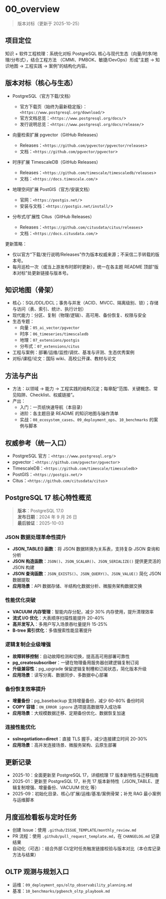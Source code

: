 ﻿# 00_overview

> 版本对标（更新于 2025-10-25）

## 项目定位

知识 + 软件工程梳理：系统化对标 PostgreSQL 核心与现代生态（向量/时序/地理/分布式），结合工程方法
（CMMI、PMBOK、敏捷/DevOps）形成“主题 → 知识地图 → 工程实践 → 案例”的结构化内容。

## 版本对标（核心与生态）

- PostgreSQL（官方下载/文档）

  - 官方下载页（始终为最新稳定版）：`<https://www.postgresql.org/download/`>
  - 官方文档总览：`<https://www.postgresql.org/docs/`>
  - 发行说明总览：`<https://www.postgresql.org/docs/release/`>

- 向量检索扩展 pgvector（GitHub Releases）

  - Releases：`<https://github.com/pgvector/pgvector/releases`>
  - 文档：`<https://github.com/pgvector/pgvector`>

- 时序扩展 TimescaleDB（GitHub Releases）

  - Releases：`<https://github.com/timescale/timescaledb/releases`>
  - 文档：`<https://docs.timescale.com/`>

- 地理空间扩展 PostGIS（官方/安装文档）

  - 官网：`<https://postgis.net/`>
  - 安装与文档：`<https://postgis.net/install/`>

- 分布式/扩展性 Citus（GitHub Releases）
  - Releases：`<https://github.com/citusdata/citus/releases`>
  - 文档：`<https://docs.citusdata.com/`>

更新策略：

- 仅以官方“下载/发行说明/Releases”作为版本权威来源；不采信二手转载的版本号。
- 每月巡检一次（或当上游发布时即时更新），统一在各主题 README 顶部“版本对标”处更新链接与版本号。

## 知识地图（骨架）

- 核心：SQL/DDL/DCL；事务与并发（ACID、MVCC、隔离级别、锁）；存储与访问（表、索引、统计、执行计划）
- 现代能力：分区、复制（物理/逻辑）、高可用、备份恢复、权限与安全
- 生态专题：
  - 向量：`05_ai_vector/pgvector`
  - 时序：`06_timeseries/timescaledb`
  - 地理：`07_extensions/postgis`
  - 分布式：`07_extensions/citus`
- 工程与案例：部署/运维/监控/调优、基准与评测、生态优秀案例
- 对标/课程/论文：国际 wiki、高校公开课、教材与论文

## 方法与产出

- 方法：以领域 → 能力 → 工程实践的结构沉淀；每章配“范围、关键概念、常见陷阱、Checklist、权威链接”。
- 产出：
  - 入门：一页纸快速导航（本目录）
  - 进阶：各主题目录 README 的知识地图与操作清单
  - 实战：`08_ecosystem_cases`、`09_deployment_ops`、`10_benchmarks` 的案例与脚本

## 权威参考（统一入口）

- PostgreSQL 官方：`<https://www.postgresql.org/`>
- pgvector：`<https://github.com/pgvector/pgvector`>
- TimescaleDB：`<https://github.com/timescale/timescaledb`>
- PostGIS：`<https://postgis.net/`>
- Citus：`<https://github.com/citusdata/citus`>

## PostgreSQL 17 核心特性概览

> **版本**：PostgreSQL 17.0  
> **发布日期**：2024 年 9 月 26 日  
> **最后验证**：2025-10-03

### JSON 数据处理革命性提升

- **JSON_TABLE() 函数**：将 JSON 数据转换为关系表，支持复杂 JSON 查询和分析
- **JSON 构造函数**：`JSON()`、`JSON_SCALAR()`、`JSON_SERIALIZE()` 提供更灵活的 JSON 构建
- **JSON 查询函数**：`JSON_EXISTS()`、`JSON_QUERY()`、`JSON_VALUE()` 简化 JSON 数据提取
- **应用场景**：API 数据存储、半结构化数据分析、微服务架构数据交换

### 性能优化突破

- **VACUUM 内存管理**：智能内存分配，减少 30% 内存使用，提升清理效率
- **流式 I/O 优化**：大表顺序扫描性能提升 20-40%
- **高并发写入**：多用户写入场景吞吐量提升 15-25%
- **B-tree 索引优化**：多值搜索性能显著提升

### 逻辑复制企业级增强

- **故障转移控制**：自动故障检测和切换，提高高可用部署可靠性
- **pg_createsubscriber**：一键在物理备用服务器创建逻辑复制订阅
- **升级兼容性**：pg_upgrade 保留逻辑复制槽和订阅状态，简化版本升级
- **应用场景**：读写分离、数据同步、多数据中心部署

### 备份恢复效率提升

- **增量备份**：pg_basebackup 支持增量备份，减少 60-80% 备份时间
- **COPY 容错**：`ON_ERROR ignore` 选项提高数据导入成功率
- **应用场景**：大规模数据迁移、定期备份优化、数据恢复加速

### 连接性能优化

- **sslnegotiation=direct**：直接 TLS 握手，减少连接建立时间 20-30%
- **应用场景**：高并发连接场景、微服务架构、云原生部署

## 更新记录

- 2025-10：全面更新至 PostgreSQL 17，详细梳理 17 版本新特性与迁移指南
- 2025-01：更新至 PostgreSQL 17，补充 17 版本新特性（JSON_TABLE、逻辑复制增强、增量备份、VACUUM 优化
  等）
- 2025-09：初始化目录、核心/扩展/运维/基准/案例骨架；补充 RAG 最小案例与运维脚本

## 月度巡检看板与定时任务

- 创建 Issue：使用 `.github/ISSUE_TEMPLATE/monthly_review.md`
- PR 流程：使用 `.github/pull_request_template.md`，在 `CHANGELOG.md` 记录结果
- 自动化（可选）：结合外部 CI/定时任务触发链接校验与版本对比（本仓库记录方法与结果）

## OLTP 观测与规划入口

- 运维：`09_deployment_ops/oltp_observability_planning.md`
- 基准：`10_benchmarks/pgbench_oltp_playbook.md`
